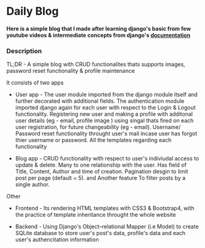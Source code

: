 # Daily Blog
#### Here is a simple blog that I made after learning django's basic from few youtube videos & intermediate concepts from django's [documentation](https://docs.djangoproject.com/en/4.0/)

### Description 

TL;DR - A simple blog with CRUD functionalites thats supports images, password reset functionality &  profile maintenance

It consists of two apps

- User app - The user module imported from the django module itself and further decorated with additional fields. The authentication module imported django again for each user with respect to the Login & Logout functionality. Registering new user and making a profile with additonal user details (eg - email, profile image ) using singal thats fired on each user registration, for future changeability (eg - email). Username/ Password reset functionality throught user's mail incase user has forgot thier username or password. All the templates regarding each functionality

- Blog app - CRUD functionality with respect to user's indiviudal access to update & delete. Many to one relationship with the user. Has field of Title, Content, Author and time of creation. Pagination desgin to limit post per page (default = 5). and Another feature To filter posts by a single author.

Other 
- Frontend - Its rendering HTML templates with CSS3 & Bootstrap4, with the practice of template inheritance throught the whole website

- Backend - Using Django's Object–relational Mapper (i.e Model) to create SQLite database to store user's post's data, profile's data and each user's authencitation information
